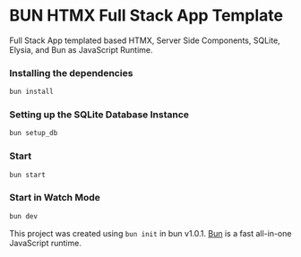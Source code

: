 # BUN HTMX Full Stack App Template

Full Stack App templated based HTMX, Server Side Components, SQLite, Elysia, and Bun as JavaScript Runtime.

### Installing the dependencies

```bash
bun install
```

### Setting up the SQLite Database Instance

```bash
bun setup_db
```

### Start

```bash
bun start
```

### Start in Watch Mode

```bash
bun dev
```


This project was created using `bun init` in bun v1.0.1. [Bun](https://bun.sh) is a fast all-in-one JavaScript runtime.
